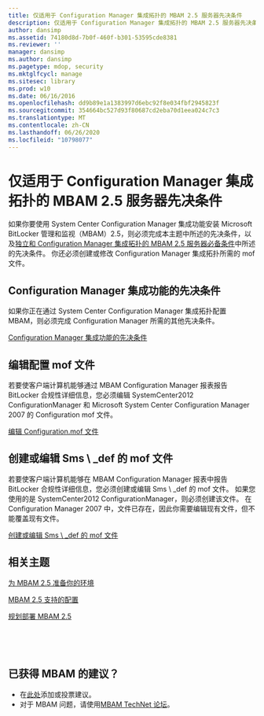 ```yaml
---
title: 仅适用于 Configuration Manager 集成拓扑的 MBAM 2.5 服务器先决条件
description: 仅适用于 Configuration Manager 集成拓扑的 MBAM 2.5 服务器先决条件
author: dansimp
ms.assetid: 74180d8d-7b0f-460f-b301-53595cde8381
ms.reviewer: ''
manager: dansimp
ms.author: dansimp
ms.pagetype: mdop, security
ms.mktglfcycl: manage
ms.sitesec: library
ms.prod: w10
ms.date: 06/16/2016
ms.openlocfilehash: dd9b89e1a1383997d6ebc92f8e034fbf2945823f
ms.sourcegitcommit: 354664bc527d93f80687cd2eba70d1eea024c7c3
ms.translationtype: MT
ms.contentlocale: zh-CN
ms.lasthandoff: 06/26/2020
ms.locfileid: "10798077"
---
```

# 仅适用于 Configuration Manager 集成拓扑的 MBAM 2.5 服务器先决条件


如果你要使用 System Center Configuration Manager 集成功能安装 Microsoft BitLocker 管理和监视（MBAM）2.5，则必须完成本主题中所述的先决条件，以及[独立和 Configuration Manager 集成拓扑的 MBAM 2.5 服务器必备条件](mbam-25-server-prerequisites-for-stand-alone-and-configuration-manager-integration-topologies.md)中所述的先决条件。 你还必须创建或修改 Configuration Manager 集成拓扑所需的 mof 文件。

## Configuration Manager 集成功能的先决条件


如果你正在通过 System Center Configuration Manager 集成拓扑配置 MBAM，则必须完成 Configuration Manager 所需的其他先决条件。

[Configuration Manager 集成功能的先决条件](prerequisites-for-the-configuration-manager-integration-feature.md)

## 编辑配置 mof 文件


若要使客户端计算机能够通过 MBAM Configuration Manager 报表报告 BitLocker 合规性详细信息，您必须编辑 SystemCenter2012 ConfigurationManager 和 Microsoft System Center Configuration Manager 2007 的 Configuration mof 文件。

[编辑 Configuration.mof 文件](edit-the-configurationmof-file-mbam-25.md)

## <a href="" id="create-or-edit-the-sms-def-mof-file"></a>创建或编辑 Sms \ _def 的 mof 文件


若要使客户端计算机能够在 MBAM Configuration Manager 报表中报告 BitLocker 合规性详细信息，您必须创建或编辑 Sms \ _def 的 mof 文件。 如果您使用的是 SystemCenter2012 ConfigurationManager，则必须创建该文件。 在 Configuration Manager 2007 中，文件已存在，因此你需要编辑现有文件，但不能覆盖现有文件。

[创建或编辑 Sms \ _def 的 mof 文件](create-or-edit-the-sms-defmof-file-mbam-25.md)


## 相关主题


[为 MBAM 2.5 准备你的环境](preparing-your-environment-for-mbam-25.md)

[MBAM 2.5 支持的配置](mbam-25-supported-configurations.md)

[规划部署 MBAM 2.5](planning-to-deploy-mbam-25.md)

 

 
## 已获得 MBAM 的建议？
- 在[此处](http://mbam.uservoice.com/forums/268571-microsoft-bitlocker-administration-and-monitoring)添加或投票建议。 
- 对于 MBAM 问题，请使用[MBAM TechNet 论坛](https://social.technet.microsoft.com/Forums/home?forum=mdopmbam)。




